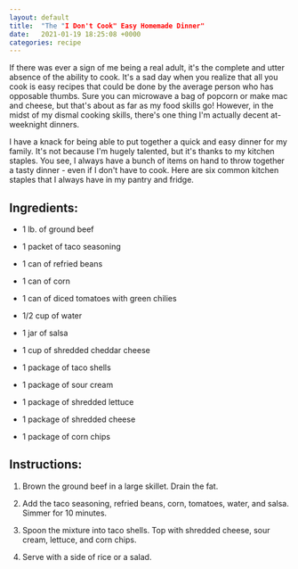 ```yaml
---
layout: default
title:  "The "I Don't Cook" Easy Homemade Dinner"
date:   2021-01-19 18:25:08 +0000
categories: recipe
---
```

If there was ever a sign of me being a real adult, it's the complete and utter absence of the ability to cook. It's a sad day when you realize that all you cook is easy recipes that could be done by the average person who has opposable thumbs. Sure you can microwave a bag of popcorn or make mac and cheese, but that's about as far as my food skills go! However, in the midst of my dismal cooking skills, there's one thing I'm actually decent at- weeknight dinners.

I have a knack for being able to put together a quick and easy dinner for my family. It's not because I'm hugely talented, but it's thanks to my kitchen staples. You see, I always have a bunch of items on hand to throw together a tasty dinner - even if I don't have to cook. Here are six common kitchen staples that I always have in my pantry and fridge.


## Ingredients:

- 1 lb. of ground beef

- 1 packet of taco seasoning

- 1 can of refried beans

- 1 can of corn

- 1 can of diced tomatoes with green chilies

- 1/2 cup of water

- 1 jar of salsa

- 1 cup of shredded cheddar cheese

- 1 package of taco shells

- 1 package of sour cream

- 1 package of shredded lettuce

- 1 package of shredded cheese

- 1 package of corn chips


## Instructions:

1. Brown the ground beef in a large skillet. Drain the fat.

2. Add the taco seasoning, refried beans, corn, tomatoes, water, and salsa. Simmer for 10 minutes.

3. Spoon the mixture into taco shells. Top with shredded cheese, sour cream, lettuce, and corn chips.

4. Serve with a side of rice or a salad.

